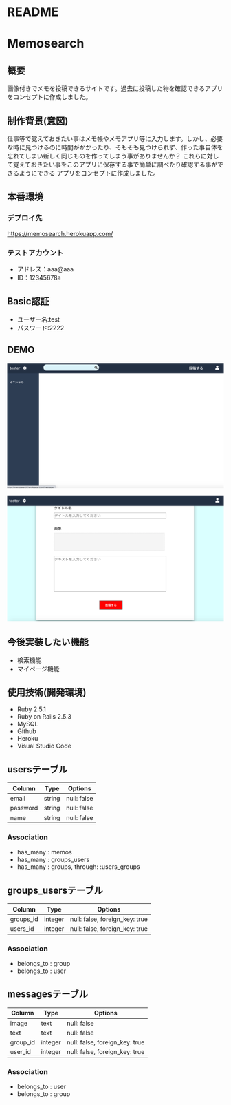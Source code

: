# README

# Memosearch

## 概要
画像付きでメモを投稿できるサイトです。過去に投稿した物を確認できるアプリをコンセプトに作成しました。

## 制作背景(意図)
仕事等で覚えておきたい事はメモ帳やメモアプリ等に入力します。しかし、必要な時に見つけるのに時間がかかったり、そもそも見つけられず、作った事自体を忘れてしまい新しく同じものを作ってしまう事がありませんか？
これらに対して覚えておきたい事をこのアプリに保存する事で簡単に調べたり確認する事ができるようにできる
アプリをコンセプトに作成しました。

## 本番環境
### デプロイ先
https://memosearch.herokuapp.com/

### テストアカウント
- アドレス：aaa@aaa
- ID：12345678a

## Basic認証
- ユーザー名:test
- パスワード:2222
## DEMO
![トップページ](https://github.com/delfin378/memosearch/blob/master/%E3%83%88%E3%83%83%E3%83%95%E3%82%9A%E3%83%98%E3%82%9A%E3%83%BC%E3%82%B7%E3%82%99.png)

![投稿ページ](https://github.com/delfin378/memosearch/blob/master/%E6%8A%95%E7%A8%BF%E3%83%98%E3%82%9A%E3%83%BC%E3%82%B7%E3%82%99.png)

## 今後実装したい機能
- 検索機能
- マイページ機能

## 使用技術(開発環境)
- Ruby 2.5.1
- Ruby on Rails 2.5.3
- MySQL
- Github
- Heroku
- Visual Studio Code


## usersテーブル
|Column|Type|Options|
|------|----|-------|
|email|string|null: false|
|password|string|null: false|
|name|string|null: false|

### Association 
- has_many : memos
- has_many : groups_users
- has_many : groups, through: :users_groups


## groups_usersテーブル
|Column|Type|Options|
|------|----|-------|
|groups_id|integer|null: false, foreign_key: true|
|users_id|integer|null: false, foreign_key: true|

### Association 
- belongs_to : group
- belongs_to : user

## messagesテーブル
|Column|Type|Options|
|------|----|-------|
|image|text|null: false|
|text|text|null: false|
|group_id|integer|null: false, foreign_key: true|
|user_id|integer|null: false, foreign_key: true|

### Association
- belongs_to : user
- belongs_to : group